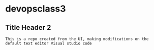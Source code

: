 # devopsclass3

## Title Header 2

```text
This is a repo created from the UI, making modifications on the default text editor Visual studio code
```

